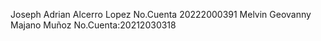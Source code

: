 Joseph Adrian Alcerro Lopez  No.Cuenta 20222000391
Melvin Geovanny Majano Muñoz  No.Cuenta:20212030318
